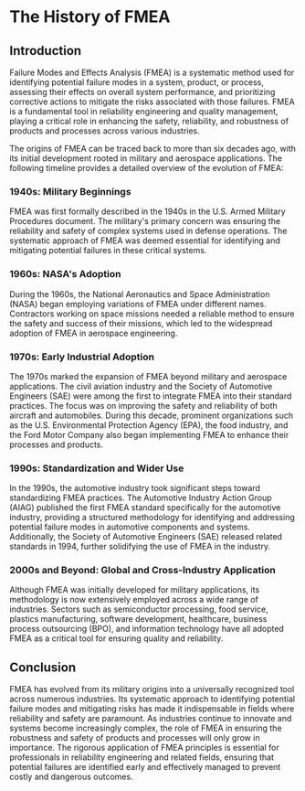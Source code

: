 # The History of FMEA

## Introduction

Failure Modes and Effects Analysis (FMEA) is a systematic method used for identifying potential failure modes in a system, product, or process, assessing their effects on overall system performance, and prioritizing corrective actions to mitigate the risks associated with those failures. FMEA is a fundamental tool in reliability engineering and quality management, playing a critical role in enhancing the safety, reliability, and robustness of products and processes across various industries.

The origins of FMEA can be traced back to more than six decades ago, with its initial development rooted in military and aerospace applications. The following timeline provides a detailed overview of the evolution of FMEA:

### 1940s: Military Beginnings
FMEA was first formally described in the 1940s in the U.S. Armed Military Procedures document. The military's primary concern was ensuring the reliability and safety of complex systems used in defense operations. The systematic approach of FMEA was deemed essential for identifying and mitigating potential failures in these critical systems.

### 1960s: NASA's Adoption
During the 1960s, the National Aeronautics and Space Administration (NASA) began employing variations of FMEA under different names. Contractors working on space missions needed a reliable method to ensure the safety and success of their missions, which led to the widespread adoption of FMEA in aerospace engineering.

### 1970s: Early Industrial Adoption
The 1970s marked the expansion of FMEA beyond military and aerospace applications. The civil aviation industry and the Society of Automotive Engineers (SAE) were among the first to integrate FMEA into their standard practices. The focus was on improving the safety and reliability of both aircraft and automobiles. During this decade, prominent organizations such as the U.S. Environmental Protection Agency (EPA), the food industry, and the Ford Motor Company also began implementing FMEA to enhance their processes and products.

### 1990s: Standardization and Wider Use
In the 1990s, the automotive industry took significant steps toward standardizing FMEA practices. The Automotive Industry Action Group (AIAG) published the first FMEA standard specifically for the automotive industry, providing a structured methodology for identifying and addressing potential failure modes in automotive components and systems. Additionally, the Society of Automotive Engineers (SAE) released related standards in 1994, further solidifying the use of FMEA in the industry.

### 2000s and Beyond: Global and Cross-Industry Application
Although FMEA was initially developed for military applications, its methodology is now extensively employed across a wide range of industries. Sectors such as semiconductor processing, food service, plastics manufacturing, software development, healthcare, business process outsourcing (BPO), and information technology have all adopted FMEA as a critical tool for ensuring quality and reliability.

## Conclusion

FMEA has evolved from its military origins into a universally recognized tool across numerous industries. Its systematic approach to identifying potential failure modes and mitigating risks has made it indispensable in fields where reliability and safety are paramount. As industries continue to innovate and systems become increasingly complex, the role of FMEA in ensuring the robustness and safety of products and processes will only grow in importance. The rigorous application of FMEA principles is essential for professionals in reliability engineering and related fields, ensuring that potential failures are identified early and effectively managed to prevent costly and dangerous outcomes.